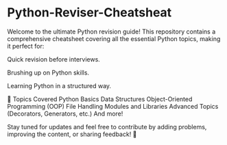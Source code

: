# Python-Reviser-Cheatsheat
Welcome to the ultimate Python revision guide! This repository contains a comprehensive cheatsheet covering all the essential Python topics, making it perfect for:  

Quick revision before interviews.

Brushing up on Python skills.

Learning Python in a structured way.


🚀 Topics Covered
Python Basics
Data Structures
Object-Oriented Programming (OOP)
File Handling
Modules and Libraries
Advanced Topics (Decorators, Generators, etc.)
And more!

Stay tuned for updates and feel free to contribute by adding problems, improving the content, or sharing feedback! 🙌
